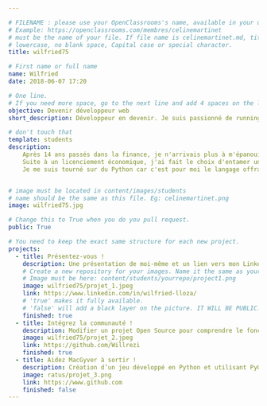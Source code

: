 ```yaml
---

# FILENAME : please use your OpenClassrooms's name, available in your url.
# Example: https://openclassrooms.com/membres/celinemartinet
# must be the name of your file. If file name is celinemartinet.md, title is celinemartinet.
# lowercase, no blank space, Capital case or special character.
title: wilfried75

# First name or full name
name: Wilfried
date: 2018-06-07 17:20

# One line.
# If you need more space, go to the next line and add 4 spaces on the left, as in 'description'.
objective: Devenir développeur web
short_description: Développeur en devenir. Je suis passionné de running, de musique...

# don't touch that
template: students
description:
    Après 14 ans passés dans la finance, je n'arrivais plus à m'épanouir dans mon métier.
    Suite à un licenciement économique, j'ai fait le choix d'entamer une reconversion professionnelle en me lançant dans la formation de développeur d'applications.
    Je me suis tourné sur du Python car c'est pour moi le langage offrant le plus de possiblités.


# image must be located in content/images/students
# name should be the same as this file. Eg: celinemartinet.png
image: wilfried75.jpg

# Change this to True when you do you pull request.
public: True

# You need to keep the exact same structure for each new project.
projects:
  - title: Présentez-vous !
    description: Une présentation de moi-même et un lien vers mon LinkedIn.
    # Create a new repository for your images. Name it the same as your nickname and profile picture.
    # Image must be here: content/students/yourrepo/project1.png
    image: wilfried75/projet_1.jpeg
    link: https://www.linkedin.com/in/wilfried-lloza/
    # 'true' makes it fully available.
    # 'false' will add a black layer on the picture. IT WILL BE PUBLIC!
    finished: true
  - title: Intégrez la communauté !
    description: Modifier un projet Open Source pour comprendre le fonctionnement de Git, de Github et des pull requests.
    image: wilfried75/projet_2.jpeg
    link: https://github.com/Willrezi
    finished: true
  - title: Aidez MacGyver à sortir !
    description: Création d’un jeu développé en Python et utilisant PyGame.
    image: ratus/projet_3.png
    link: https://www.github.com
    finished: false
---
```

